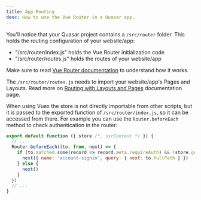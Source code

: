 ```yaml
---
title: App Routing
desc: How to use the Vue Router in a Quasar app.
---
```


You'll notice that your Quasar project contains a `/src/router` folder. This holds the routing configuration of your website/app:

* "/src/router/index.js" holds the Vue Router initialization code
* "/src/router/routes.js" holds the routes of your website/app

Make sure to read [Vue Router documentation](https://router.vuejs.org/) to understand how it works.

The `/src/router/routes.js` needs to import your website/app's Pages and Layouts. Read more on [Routing with Layouts and Pages](/layout/routing-with-layouts-and-pages) documentation page.

When using Vuex the store is not directly importable from other scripts, but it is passed to the exported function of `/src/router/index.js`, so it can be accessed from there. For example you can use the `Router.beforeEach` method to check authentication in the router:

```js
export default function ({ store /*, ssrContext */ }) {
  // ...
  Router.beforeEach((to, from, next) => {
    if (to.matched.some(record => record.meta.requireAuth) && !store.getters['auth/isSignedIn']) {
      next({ name: 'account-signin', query: { next: to.fullPath } })
    } else {
      next()
    }
  })
  // ...
}
```
